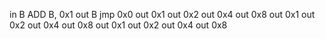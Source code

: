 in  B
ADD B, 0x1
out B
jmp 0x0
out 0x1
out 0x2
out 0x4
out 0x8
out 0x1
out 0x2
out 0x4
out 0x8
out 0x1
out 0x2
out 0x4
out 0x8